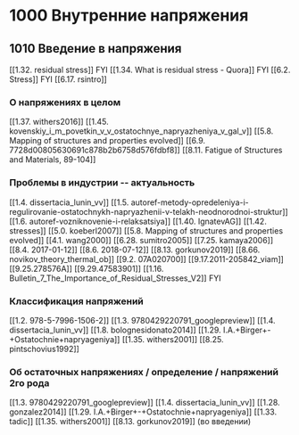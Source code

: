 # 1000 Внутренние напряжения
## 1010 Введение в напряжения

[[1.32. residual stress]] FYI
[[1.34. What is residual stress  - Quora]] FYI
[[6.2. Stress]] FYI
[[6.17. rsintro]]


### О напряжениях в целом
[[1.37. withers2016]]
[[1.45. kovenskiy_i_m_povetkin_v_v_ostatochnye_napryazheniya_v_gal_v]]
[[5.8. Mapping of structures and properties evolved]]
[[6.9. 7728d00805630691c878b2b6758d576fdbf8]]
[[8.11. Fatigue of Structures and Materials, 89-104]]

### Проблемы в индустрии -- актуальность
[[1.4. dissertacia_lunin_vv]]
[[1.5. autoref-metody-opredeleniya-i-regulirovanie-ostatochnykh-napryazhenii-v-telakh-neodnorodnoi-struktur]]
[[1.6. autoref-vozniknovenie-i-relaksatsiya]]
[[1.40. IgnatevAG]]
[[1.42. stresses]]
[[5.0. koeberl2007]]
[[5.8. Mapping of structures and properties evolved]]
[[4.1. wang2000]]
[[6.28. sumitro2005]]
[[7.25. kamaya2006]]
[[8.4. 2017-01-12]]
[[8.6. 2018-07-12]]
[[8.13. gorkunov2019]]
[[8.66. novikov_theory_thermal_ob]]
[[9.2. 07A020700]]
[[9.17.2011-205842_viam]]
[[9.25.278576A]]
[[9.29.47583901]]
[[1.16. Bulletin_7_The_Importance_of_Residual_Stresses_V2]] FYI

### Классификация напряжений
[[1.2. 978-5-7996-1506-2]]
[[1.3. 9780429220791_googlepreview]]
[[1.4. dissertacia_lunin_vv]]
[[1.8. bolognesidonato2014]]
[[1.29. I.A.+Birger+-+Ostatochnie+napryageniya]]
[[1.35. withers2001]]
[[8.25. pintschovius1992]]

### Об остаточных напряжениях / определение / напряжений 2го рода
[[1.3. 9780429220791_googlepreview]]
[[1.4. dissertacia_lunin_vv]]
[[1.28. gonzalez2014]]
[[1.29. I.A.+Birger+-+Ostatochnie+napryageniya]]
[[1.33. tadic]]
[[1.35. withers2001]]
[[8.13. gorkunov2019]] (во введении)

